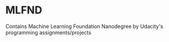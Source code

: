 # MLFND
Contains Machine Learning Foundation Nanodegree by Udacity's programming assignments/projects 
